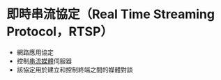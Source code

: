 # **即時串流協定**（Real Time Streaming Protocol，**RTSP**）
- 網路應用協定
- 控制[串流媒體](https://zh.wikipedia.org/wiki/%E6%B5%81%E5%AA%92%E4%BD%93 "串流媒體")伺服器
- 該協定用於建立和控制終端之間的媒體對談